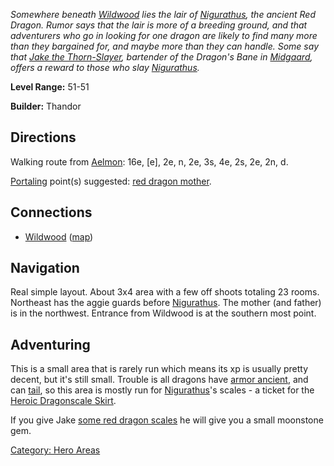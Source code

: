 *Somewhere beneath [Wildwood](:Category:_Wildwood "wikilink") lies the
lair of [Nigurathus](Nigurathus "wikilink"), the ancient Red Dragon.
Rumor says that the lair is more of a breeding ground, and that
adventurers who go in looking for one dragon are likely to find many
more than they bargained for, and maybe more than they can handle. Some
say that [Jake the Thorn-Slayer](Jake_The_Thorn-Slayer "wikilink"),
bartender of the Dragon's Bane in
[Midgaard](:Category:_Midgaard "wikilink"), offers a reward to those who
slay [Nigurathus](Nigurathus "wikilink").*

**Level Range:** 51-51

**Builder:** Thandor

## Directions

Walking route from [Aelmon](Aelmon "wikilink"): 16e, \[e\], 2e, n, 2e,
3s, 4e, 2s, 2e, 2n, d.

[Portaling](Portal "wikilink") point(s) suggested: [red dragon
mother](Red_Dragon_Mother "wikilink").

## Connections

-   [Wildwood](:Category:Wildwood "wikilink")
    ([map](Wildwood_Map "wikilink"))

## Navigation

Real simple layout. About 3x4 area with a few off shoots totaling 23
rooms. Northeast has the aggie guards before
[Nigurathus](Nigurathus "wikilink"). The mother (and father) is in the
northwest. Entrance from Wildwood is at the southern most point.

## Adventuring

This is a small area that is rarely run which means its xp is usually
pretty decent, but it's still small. Trouble is all dragons have [armor
ancient](Racial_Armorancient "wikilink"), and can
[tail](Racial_Tail "wikilink"), so this area is mostly run for
[Nigurathus](Nigurathus "wikilink")'s scales - a ticket for the [Heroic
Dragonscale Skirt](Heroic_Dragonscale_Skirt "wikilink").

If you give Jake [ some red dragon
scales](Some_Red_Dragon_Scales "wikilink") he will give you a small
moonstone gem.

[Category: Hero Areas](Category:_Hero_Areas "wikilink")
